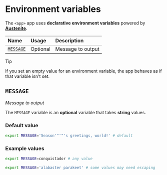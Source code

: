 # Environment variables

The `<app>` app uses **declarative environment variables** powered by
**[Austenite]**.

[austenite]: https://github.com/ezzatron/austenite

| Name                  | Usage    | Description       |
| :-------------------- | :------- | :---------------- |
| [`MESSAGE`](#MESSAGE) | Optional | Message to output |

> [!TIP]
> If you set an empty value for an environment variable, the app behaves as if
> that variable isn't set.

## `MESSAGE`

_Message to output_

The `MESSAGE` variable is an **optional** variable
that takes **string** values.

### Default value

```sh
export MESSAGE='Season'"'"'s greetings, world!' # default
```

### Example values

```sh
export MESSAGE=conquistador # any value
```

```sh
export MESSAGE='alabaster parakeet' # some values may need escaping
```
